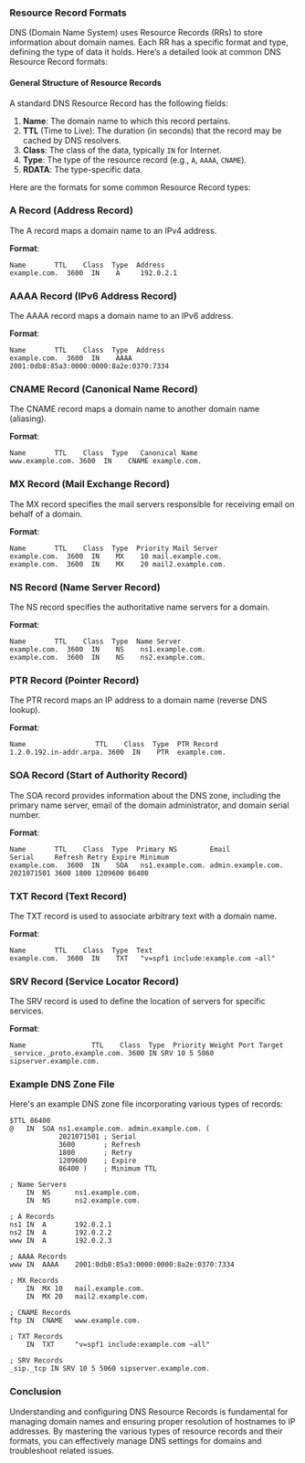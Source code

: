 ### Resource Record Formats

DNS (Domain Name System) uses Resource Records (RRs) to store information about domain names. Each RR has a specific format and type, defining the type of data it holds. Here’s a detailed look at common DNS Resource Record formats:

#### General Structure of Resource Records

A standard DNS Resource Record has the following fields:

1. **Name**: The domain name to which this record pertains.
2. **TTL** (Time to Live): The duration (in seconds) that the record may be cached by DNS resolvers.
3. **Class**: The class of the data, typically `IN` for Internet.
4. **Type**: The type of the resource record (e.g., `A`, `AAAA`, `CNAME`).
5. **RDATA**: The type-specific data.

Here are the formats for some common Resource Record types:

### A Record (Address Record)

The A record maps a domain name to an IPv4 address.

**Format**:
```
Name       TTL    Class  Type  Address
example.com.  3600  IN    A     192.0.2.1
```

### AAAA Record (IPv6 Address Record)

The AAAA record maps a domain name to an IPv6 address.

**Format**:
```
Name       TTL    Class  Type  Address
example.com.  3600  IN    AAAA  2001:0db8:85a3:0000:0000:8a2e:0370:7334
```

### CNAME Record (Canonical Name Record)

The CNAME record maps a domain name to another domain name (aliasing).

**Format**:
```
Name       TTL    Class  Type   Canonical Name
www.example.com. 3600  IN    CNAME example.com.
```

### MX Record (Mail Exchange Record)

The MX record specifies the mail servers responsible for receiving email on behalf of a domain.

**Format**:
```
Name       TTL    Class  Type  Priority Mail Server
example.com.  3600  IN    MX    10 mail.example.com.
example.com.  3600  IN    MX    20 mail2.example.com.
```

### NS Record (Name Server Record)

The NS record specifies the authoritative name servers for a domain.

**Format**:
```
Name       TTL    Class  Type  Name Server
example.com.  3600  IN    NS    ns1.example.com.
example.com.  3600  IN    NS    ns2.example.com.
```

### PTR Record (Pointer Record)

The PTR record maps an IP address to a domain name (reverse DNS lookup).

**Format**:
```
Name                 TTL    Class  Type  PTR Record
1.2.0.192.in-addr.arpa. 3600  IN    PTR  example.com.
```

### SOA Record (Start of Authority Record)

The SOA record provides information about the DNS zone, including the primary name server, email of the domain administrator, and domain serial number.

**Format**:
```
Name       TTL    Class  Type  Primary NS        Email            Serial     Refresh Retry Expire Minimum
example.com.  3600  IN    SOA   ns1.example.com. admin.example.com. 2021071501 3600 1800 1209600 86400
```

### TXT Record (Text Record)

The TXT record is used to associate arbitrary text with a domain name.

**Format**:
```
Name       TTL    Class  Type  Text
example.com.  3600  IN    TXT   "v=spf1 include:example.com ~all"
```

### SRV Record (Service Locator Record)

The SRV record is used to define the location of servers for specific services.

**Format**:
```
Name                TTL    Class  Type  Priority Weight Port Target
_service._proto.example.com. 3600 IN SRV 10 5 5060 sipserver.example.com.
```

### Example DNS Zone File

Here's an example DNS zone file incorporating various types of records:

```
$TTL 86400
@   IN  SOA ns1.example.com. admin.example.com. (
            2021071501 ; Serial
            3600       ; Refresh
            1800       ; Retry
            1209600    ; Expire
            86400 )    ; Minimum TTL

; Name Servers
    IN  NS      ns1.example.com.
    IN  NS      ns2.example.com.

; A Records
ns1 IN  A       192.0.2.1
ns2 IN  A       192.0.2.2
www IN  A       192.0.2.3

; AAAA Records
www IN  AAAA    2001:0db8:85a3:0000:0000:8a2e:0370:7334

; MX Records
    IN  MX 10   mail.example.com.
    IN  MX 20   mail2.example.com.

; CNAME Records
ftp IN  CNAME   www.example.com.

; TXT Records
    IN  TXT     "v=spf1 include:example.com ~all"

; SRV Records
_sip._tcp IN SRV 10 5 5060 sipserver.example.com.
```

### Conclusion

Understanding and configuring DNS Resource Records is fundamental for managing domain names and ensuring proper resolution of hostnames to IP addresses. By mastering the various types of resource records and their formats, you can effectively manage DNS settings for domains and troubleshoot related issues.
